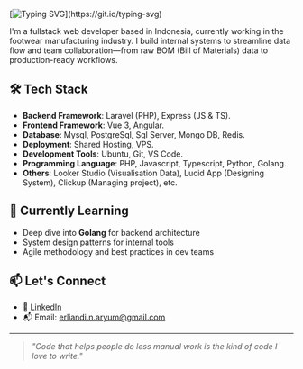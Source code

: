 [![Typing SVG](https://readme-typing-svg.herokuapp.com?font=Roboto&weight=700&size=30&pause=1000&color=27F724&width=435&lines=Hi+there+%F0%9F%91%8B%2C+I'm+Aryum+N+E.)](https://git.io/typing-svg)

I'm a fullstack web developer based in Indonesia, currently working in the footwear manufacturing industry. I build internal systems to streamline data flow and team collaboration—from raw BOM (Bill of Materials) data to production-ready workflows.

## 🛠 Tech Stack

- **Backend Framework**: Laravel (PHP), Express (JS & TS). 
- **Frontend Framework**: Vue 3, Angular.  
- **Database**: Mysql, PostgreSql, Sql Server, Mongo DB, Redis.
- **Deployment**: Shared Hosting, VPS.
- **Development Tools**: Ubuntu, Git, VS Code.
- **Programming Language**: PHP, Javascript, Typescript, Python, Golang.
- **Others**: Looker Studio (Visualisation Data), Lucid App (Designing System), Clickup (Managing project), etc.

## 🧠 Currently Learning
- Deep dive into **Golang** for backend architecture
- System design patterns for internal tools
- Agile methodology and best practices in dev teams

## 📫 Let's Connect

- 💼 [LinkedIn](https://linkedin.com/in/aryumne)
- 📬 Email: erliandi.n.aryum@gmail.com

---

> *"Code that helps people do less manual work is the kind of code I love to write."*
